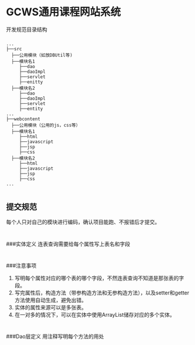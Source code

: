 GCWS通用课程网站系统
===================
开发规范目录结构
###
```shell
...
├──src
  ├──公用模块（如放DBUtil等)
  ├──模块名1
     ├──dao
     ├──daoImpl
     ├──servlet
     ├──enitty
  ├──模块名2
     ├──dao
     ├──daoImpl
     ├──servlet
     ├──entity
...
├──webcontent
  ├──公用模块（公用的js，css等）
  ├──模块名1
     ├──html
     ├──javascript
     ├──jsp
     ├──css
  ├──模块名2
     ├──html
     ├──javascript
     ├──jsp
     ├──css
...
```
#
提交规范
-------
每个人只对自己的模块进行编码，确认项目能跑、不报错后才提交。
#

###实体定义
连表查询需要给每个属性写上表名和字段
#
 
###注意事项
1.	写明每个属性对应的哪个表的哪个字段，不然连表查询不知道是那张表的字段。<br>
2.	写完属性后，构造方法（带参构造方法和无参构造方法），以及setter和getter方法使用自动生成，避免出错。<br>
3.	实体的属性来源可以是多张表。<br>
4.	在一对多的情况下，可以在实体中使用ArrayList储存对应的多个实体。<br>
#
###Dao层定义
用注释写明每个方法的用处<br>
